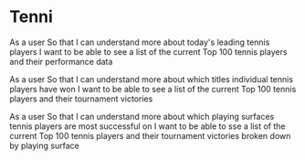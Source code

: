 # Tenni

As a user
So that I can understand more about today's leading tennis players
I want to be able to see a list of the current Top 100 tennis players and their performance data

As a user
So that I can understand more about which titles individual tennis players have won
I want to be able to see a list of the current Top 100 tennis players and their tournament victories

As a user
So that I can understand more about which playing surfaces tennis players are most successful on
I want to be able to sse a list of the current Top 100 tennis players and their tournament victories broken down by playing surface
